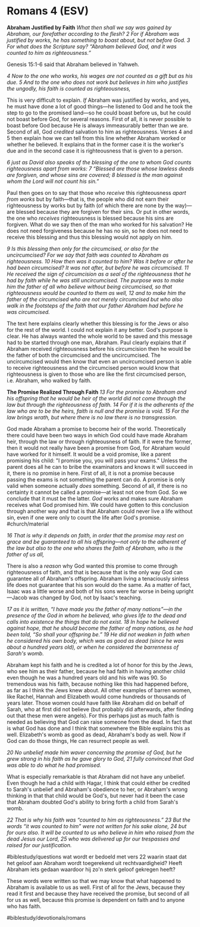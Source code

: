 # Romans 4 (ESV)
**Abraham Justified by Faith**
*What then shall we say was gained by Abraham, our forefather according to the flesh? 2 For if Abraham was justified by works, he has something to boast about, but not before God. 3 For what does the Scripture say? “Abraham believed God, and it was counted to him as righteousness.”*

Genesis 15:1-6 said that Abraham believed in Yahweh.  

*4 Now to the one who works, his wages are not counted as a gift but as his due. 5 And to the one who does not work but believes in him who justifies the ungodly, his faith is counted as righteousness,* 

This is very difficult to explain. *If* Abraham was justified by works, and yes, he must have done a lot of good things—he listened to God and he took the step to go to the promised land—so he could boast before us, but he could not boast before God, for several reasons. First of all, it is never possible to boast before God because He is always immeasurably better than we are. Second of all, God *credited* salvation to him as righteousness. Verses 4 and 5 then explain how we can tell from this line whether Abraham worked or whether he believed. It explains that in the former case it is the worker's due and in the second case it is righteousness that is given to a person. 

*6 just as David also speaks of the blessing of the one to whom God counts righteousness apart from works:*
*7 “Blessed are those whose lawless deeds are forgiven,*
*and whose sins are covered;*
*8 blessed is the man against whom the Lord will not count his sin.”*

Paul then goes on to say that those who *receive* this righteousness *apart from works* but by faith—that is, the people who did not earn their righteousness by works but by faith (of which there are none by the way)—are blessed because they are forgiven for their sins.  Or put in other words, the one who *receives* righteousness is blessed because his sins are forgiven. What do we say then of the man who worked for his salvation? He does not need forgiveness because he has no sin, so he does not need to receive this blessing and thus this blessing would not apply on him. 

*9 Is this blessing then only for the circumcised, or also for the uncircumcised? For we say that faith was counted to Abraham as righteousness. 10 How then was it counted to him? Was it before or after he had been circumcised? It was not after, but before he was circumcised. 11 He received the sign of circumcision as a seal of the righteousness that he had by faith while he was still uncircumcised. The purpose was to make him the father of all who believe without being circumcised, so that righteousness would be counted to them as well, 12 and to make him the father of the circumcised who are not merely circumcised but who also walk in the footsteps of the faith that our father Abraham had before he was circumcised.*

The text here explains clearly whether this blessing is for the Jews or also for the rest of the world. I could not explain it any better. God's purpose is clear. He has always wanted the whole world to be saved and this message had to be started through one man, Abraham. 
Paul clearly explains that if Abraham received righteousness before his circumcision then he would be the father of both the circumcised and the uncircumcised. The uncircumcised would then know that even an uncircumcised person is able to receive righteousness and the circumcised person would know that righteousness is given to those who are like the first circumcised person, i.e. Abraham, who walked by faith. 

**The Promise Realized Through Faith**
*13 For the promise to Abraham and his offspring that he would be heir of the world did not come through the law but through the righteousness of faith. 14 For if it is the adherents of the law who are to be the heirs, faith is null and the promise is void. 15 For the law brings wrath, but where there is no law there is no transgression.*

God made Abraham a promise to become heir of the world. Theoretically there could have been two ways in which God could have made Abraham heir, through the law or through righteousness of faith. If it were the former, then it would not really have been a promise from God, for Abraham would have worked for it himself. It would be a void promise, like a parent promising his child: "I promise you, you will pass your exams." Unless the parent does all he can to bribe the examinators and knows it will succeed in it, there is no promise in here. First of all, it is not a promise because passing the exams is not something the parent can do. A promise is only valid when someone actually *does* something. Second of all, if there is no certainty it cannot be called a promise—at least not one from God. 
So we conclude that it must be the latter. *God* works and makes sure Abraham receives what God promised him. 
We could have gotten to this conclusion through another way and that is that Abraham could never live a life without sin, even if one were only to count the life after God's promise. #church/material

*16 That is why it depends on faith, in order that the promise may rest on grace and be guaranteed to all his offspring—not only to the adherent of the law but also to the one who shares the faith of Abraham, who is the father of us all,*

There is also a *reason* why God wanted this promise to come through righteousness of faith, and that is because that is the only way God can guarantee all of Abraham's offspring. Abraham living a tenaciously sinless life does not guarantee that his son would do the same. As a matter of fact, Isaac was a little worse and both of his sons were far worse in being upright—Jacob was changed by God, not by Isaac's teaching. 

*17 as it is written, “I have made you the father of many nations”—in the presence of the God in whom he believed, who gives life to the dead and calls into existence the things that do not exist. 18 In hope he believed against hope, that he should become the father of many nations, as he had been told, “So shall your offspring be.” 19 He did not weaken in faith when he considered his own body, which was as good as dead (since he was about a hundred years old), or when he considered the barrenness of Sarah's womb.*

Abraham kept his faith and he is credited a lot of honor for this by the Jews, who see him as their father, because he had faith in having another child even though he was a hundred years old and his wife was 90. So tremendous was his faith, because nothing like this had happened before, as far as I think the Jews knew about. All other examples of barren women, like Rachel, Hannah and Elizabeth would come hundreds or thousands of years later. Those women could have faith like Abraham did on behalf of Sarah, who at first did not believe (but probably did afterwards, after finding out that these men were angels). 
For this perhaps just as much faith is needed as believing that God can raise someone from the dead. In fact that is what God has done and I think that somewhere the Bible explains this as well. Elizabeth's womb as good as dead, Abraham's body as well. Now if God can do those things, He can resurrect people as well. 

*20 No unbelief made him waver concerning the promise of God, but he grew strong in his faith as he gave glory to God, 21 fully convinced that God was able to do what he had promised.* 

What is especially remarkable is that Abraham did not have any unbelief. Even though he had a child with Hagar, I think that could either be credited to Sarah's unbelief and Abraham's obedience to her, or Abraham's wrong thinking in that that child would be God's, but never had it been the case that Abraham doubted God's ability to bring forth a child from Sarah's womb. 

*22 That is why his faith was “counted to him as righteousness.” 23 But the words “it was counted to him” were not written for his sake alone, 24 but for ours also. It will be counted to us who believe in him who raised from the dead Jesus our Lord, 25 who was delivered up for our trespasses and raised for our justification.*

#biblestudy/questions wat wordt er bedoeld met vers 22 waarin staat dat het geloof aan Abraham wordt toegerekend uit rechtvaardigheid? Heeft Abraham iets gedaan waardoor hij zo'n sterk geloof gekregen heeft? 

These words were written so that we may know that what happened to Abraham is available to us as well. First of all for the Jews, because they read it first and because they have received the promise, but second of all for us as well, because this promise is dependent on faith and to anyone who has faith. 

#biblestudy/devotionals/romans